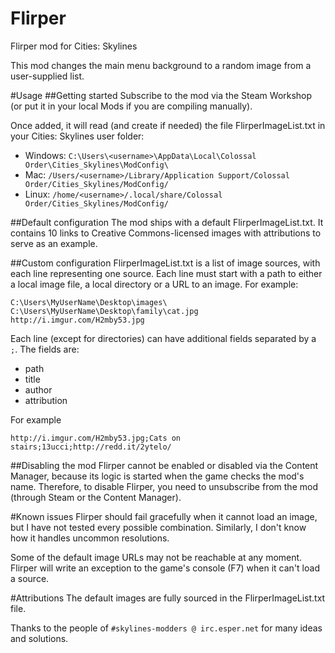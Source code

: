 # Flirper
Flirper mod for Cities: Skylines

This mod changes the main menu background to a random image from a user-supplied list.

#Usage
##Getting started
Subscribe to the mod via the Steam Workshop (or put it in your local Mods if you are compiling manually). 

Once added, it will read (and create if needed) the file FlirperImageList.txt in your Cities: Skylines user folder:
* Windows: `C:\Users\<username>\AppData\Local\Colossal Order\Cities_Skylines\ModConfig\`
* Mac: `/Users/<username>/Library/Application Support/Colossal Order/Cities_Skylines/ModConfig/`
* Linux: `/home/<username>/.local/share/Colossal Order/Cities_Skylines/ModConfig/`

##Default configuration
The mod ships with a default FlirperImageList.txt. It contains 10 links to Creative Commons-licensed images with attributions to serve as an example.

##Custom configuration
FlirperImageList.txt is a list of image sources, with each line representing one source. Each line must start with a path to either a local image file, a local directory or a URL to an image. For example:
```
C:\Users\MyUserName\Desktop\images\
C:\Users\MyUserName\Desktop\family\cat.jpg
http://i.imgur.com/H2mby53.jpg
```

Each line (except for directories) can have additional fields separated by a `;`. The fields are: 
* path
* title
* author
* attribution

For example
```
http://i.imgur.com/H2mby53.jpg;Cats on stairs;13ucci;http://redd.it/2ytelo/
```

##Disabling the mod
Flirper cannot be enabled or disabled via the Content Manager, because its logic is started when the game checks the mod's name. Therefore, to disable Flirper, you need to unsubscribe from the mod (through Steam or the Content Manager).

#Known issues
Flirper should fail gracefully when it cannot load an image, but I have not tested every possible combination. Similarly, I don't know how it handles uncommon resolutions.

Some of the default image URLs may not be reachable at any moment. Flirper will write an exception to the game's console (F7) when it can't load a source.

#Attributions
The default images are fully sourced in the FlirperImageList.txt file.

Thanks to the people of `#skylines-modders @ irc.esper.net` for many ideas and solutions.

